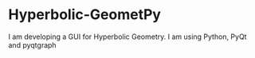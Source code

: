 # Hyperbolic-GeometPy
I am developing a GUI for Hyperbolic Geometry. I am using Python, PyQt and pyqtgraph
